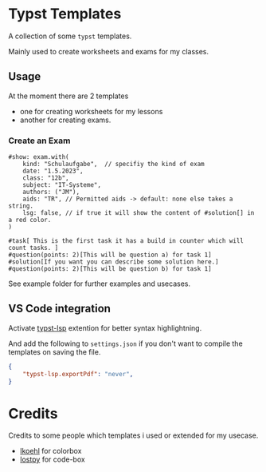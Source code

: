 # Typst Templates

A collection of some `typst` templates.

Mainly used to create worksheets and exams for my classes. 

## Usage

At the moment there are 2 templates

+ one for creating worksheets for my lessons
+ another for creating exams.

### Create an Exam
```
#show: exam.with(
    kind: "Schulaufgabe",  // specifiy the kind of exam
    date: "1.5.2023",
    class: "12b",
    subject: "IT-Systeme", 
    authors: ("JM"),
    aids: "TR", // Permitted aids -> default: none else takes a string.
    lsg: false, // if true it will show the content of #solution[] in a red color. 
)

#task[ This is the first task it has a build in counter which will count tasks. ]
#question(points: 2)[This will be question a) for task 1]
#solution[If you want you can describe some solution here.]
#question(points: 2)[This will be question b) for task 1]

```
See example folder for further examples and usecases.

## VS Code integration

Activate [typst-lsp](https://open-vsx.org/extension/nvarner/typst-lsp) extention for better syntax highlightning.

And add the following to `settings.json` if you don't want to compile the templates on saving the file.

```json
{
    "typst-lsp.exportPdf": "never",
}
```

# Credits

Credits to some people which templates i used or extended for my usecase.

- [lkoehl](https://github.com/lkoehl/typst-boxes) for colorbox
- [lostpy](https://gitlab.com/LostPy/lostpy-typst-templates) for code-box

